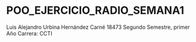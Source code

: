 # POO_EJERCICIO_RADIO_SEMANA1
Luis Alejandro Urbina Hernández
Carné 18473
Segundo Semestre, primer Año
Carrera: CCTI
